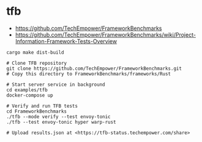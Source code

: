 # tfb

- <https://github.com/TechEmpower/FrameworkBenchmarks>
- <https://github.com/TechEmpower/FrameworkBenchmarks/wiki/Project-Information-Framework-Tests-Overview>

```shell
cargo make dist-build

# Clone TFB repository
git clone https://github.com/TechEmpower/FrameworkBenchmarks.git
# Copy this directory to FrameworkBenchmarks/frameworks/Rust

# Start server service in background
cd examples/tfb
docker-compose up

# Verify and run TFB tests
cd FrameworkBenchmarks
./tfb --mode verify --test envoy-tonic
./tfb --test envoy-tonic hyper warp-rust

# Upload results.json at <https://tfb-status.techempower.com/share>
```
